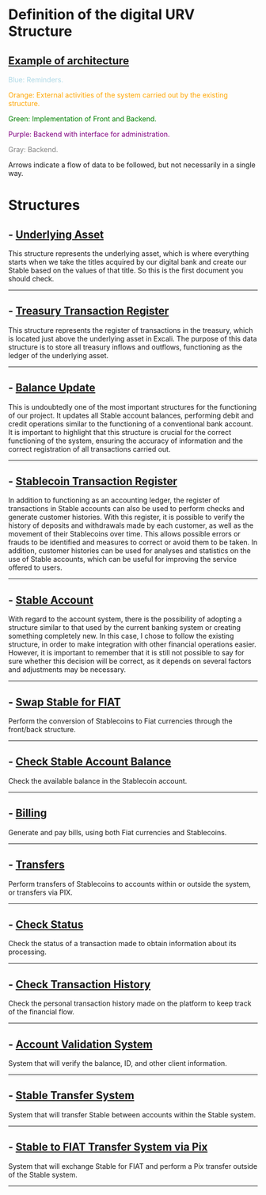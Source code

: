 # **Definition of the digital URV Structure**

## [Example of architecture](https://excalidraw.com/#json=GJEPPgcxL2kYbiLLUDrBM,l6ICW01xHVV5Kjkupa8A_A)


<span style="color:lightblue"> Blue: Reminders.</span>

<span style="color:orange">Orange: External activities of the system carried out by the existing structure.</span>

<span style="color:green">Green: Implementation of Front and Backend.</span>

<span style="color:purple">Purple: Backend with interface for administration.</span>

<span style="color:gray">Gray: Backend.</span>

Arrows indicate a flow of data to be followed, but not necessarily in a single way.

# **Structures**

## - [Underlying Asset](./estruturas/underlying.md)

This structure represents the underlying asset, which is where everything starts when we take the titles acquired by our digital bank and create our Stable based on the values of that title. So this is the first document you should check. 
__________________
## - [Treasury Transaction Register](./estruturas/TTR.md)

This structure represents the register of transactions in the treasury, which is located just above the underlying asset in Excali. The purpose of this data structure is to store all treasury inflows and outflows, functioning as the ledger of the underlying asset.

__________________
## - [Balance Update](./estruturas/balance_Update.md)

This is undoubtedly one of the most important structures for the functioning of our project. It updates all Stable account balances, performing debit and credit operations similar to the functioning of a conventional bank account. It is important to highlight that this structure is crucial for the correct functioning of the system, ensuring the accuracy of information and the correct registration of all transactions carried out.
__________________
## - [Stablecoin Transaction Register](./estruturas/STR.md)

In addition to functioning as an accounting ledger, the register of transactions in Stable accounts can also be used to perform checks and generate customer histories. With this register, it is possible to verify the history of deposits and withdrawals made by each customer, as well as the movement of their Stablecoins over time. This allows possible errors or frauds to be identified and measures to correct or avoid them to be taken. In addition, customer histories can be used for analyses and statistics on the use of Stable accounts, which can be useful for improving the service offered to users.
__________________
## - [Stable Account](./estruturas/acc_Stable.md)

With regard to the account system, there is the possibility of adopting a structure similar to that used by the current banking system or creating something completely new. In this case, I chose to follow the existing structure, in order to make integration with other financial operations easier. However, it is important to remember that it is still not possible to say for sure whether this decision will be correct, as it depends on several factors and adjustments may be necessary.
__________________
## - [Swap Stable for FIAT](./estruturas/swap_FIAT.md)

Perform the conversion of Stablecoins to Fiat currencies through the front/back structure.

__________________
## - [Check Stable Account Balance](./estruturas/CSAB.md)

Check the available balance in the Stablecoin account.

__________________
## - [Billing](./estruturas/billing.md)

 Generate and pay bills, using both Fiat currencies and Stablecoins.

__________________
## - [Transfers](./estruturas/transfer.md)

Perform transfers of Stablecoins to accounts within or outside the system, or transfers via PIX.

__________________
## - [Check Status](./estruturas/status.md)

Check the status of a transaction made to obtain information about its processing.
__________________
## - [Check Transaction History](./estruturas/client_history.md)

Check the personal transaction history made on the platform to keep track of the financial flow.
__________________
## - [Account Validation System](./estruturas/acc_valitadion.md)

System that will verify the balance, ID, and other client information.
__________________
## - [Stable Transfer System](./estruturas/STS.md)

System that will transfer Stable between accounts within the Stable system.
__________________
## - [Stable to FIAT Transfer System via Pix](./estruturas/transfer_Pix.md)

System that will exchange Stable for FIAT and perform a Pix transfer outside of the Stable system.
__________________













